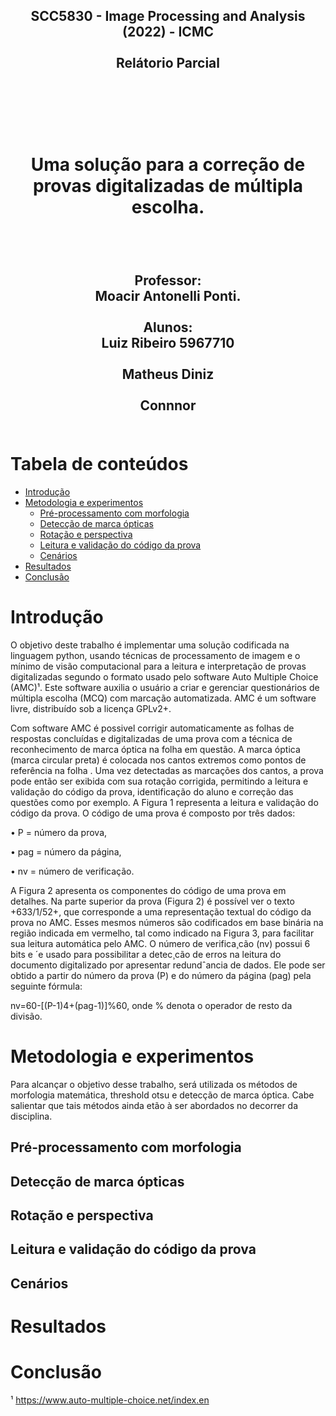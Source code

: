 
<h2 align="center">SCC5830 - Image Processing and Analysis (2022) - ICMC<br><br>Relátorio Parcial</br></br></h2>

<h1 align="center"><br><br><b>Uma solução para a correção de provas digitalizadas de múltipla escolha.</b></br></br></h1>
<h2 align="center">
  <br>Professor: 
    <br>Moacir Antonelli Ponti.</br></br>
  <br">Alunos:
      <br>Luiz Ribeiro 5967710</br>
      <br>Matheus Diniz</br>
      <br>Connnor</br>

   </br>
</h2>

Tabela de conteúdos
=================
<!--ts-->
   * [Introdução](#introdução)
   * [Metodologia e experimentos](#metodologia-e-experimentos)
      * [Pré-processamento com morfologia](#pré-processamento-com-morfologia)
      * [Detecção de marca ópticas](#detecção-de-marca-ópticas)
      * [Rotação e perspectiva](#rotação-e-perspectiva)
      * [Leitura e validação do código da prova](#leitura-e-validação-do-código-da-prova)
      * [Cenários](#cenários)
   * [Resultados](#resultados)
   * [Conclusão](#conclusão)
<!--te-->

Introdução
============

O objetivo deste trabalho é implementar uma solução codificada na linguagem python, usando técnicas de processamento de imagem e o mínimo de visão computacional para a leitura e interpretação de provas digitalizadas segundo o formato usado pelo software Auto Multiple Choice (AMC)¹. Este software auxilia o usuário a criar e gerenciar questionários de múltipla escolha (MCQ) com marcação automatizada. AMC é um software livre, distribuído sob a licença GPLv2+.


Com software AMC é possivel corrigir automaticamente as folhas de respostas concluídas e digitalizadas de uma prova com a técnica de reconhecimento de marca óptica na folha em questão. A marca óptica (marca circular preta) é colocada nos cantos extremos como pontos de referência na folha . Uma vez detectadas as marcações dos cantos, a prova pode então ser exibida com sua rotação corrigida, permitindo a leitura e validação do código da prova, identificação do aluno e correção das questões como por exemplo. A Figura 1 representa a leitura e validação do código da prova.
O código de uma prova é composto por três dados:

• P = número da prova,

• pag = número da página,

• nv = número de verificação.

A Figura 2 apresenta os componentes do código de uma prova em detalhes. Na parte
superior da prova (Figura 2) é possível ver o texto +633/1/52+, que corresponde a uma
representação textual do código da prova no AMC. Esses mesmos números são codificados
em base binária na região indicada em vermelho, tal como indicado na Figura 3, para
facilitar sua leitura automática pelo AMC. O número de verifica¸cão (nv) possui 6 bits e
´e usado para possibilitar a detec¸cão de erros na leitura do documento digitalizado por
apresentar redundˆancia de dados. Ele pode ser obtido a partir do número da prova (P) e
do número da página (pag) pela seguinte fórmula:

nv=60-[(P-1)4+(pag-1)]%60, onde % denota o operador de resto da divisão.

Metodologia e experimentos
============
Para alcançar o objetivo desse trabalho, será utilizada os métodos de morfologia matemática, threshold otsu e detecção de marca óptica. Cabe salientar que tais métodos ainda etão à ser abordados no decorrer da disciplina. 

Pré-processamento com morfologia
-----


Detecção de marca ópticas
-----


Rotação e perspectiva
-----

Leitura e validação do código da prova
-----

Cenários
-----


Resultados
============


Conclusão
============

¹ https://www.auto-multiple-choice.net/index.en
